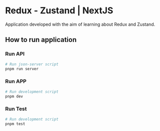 # Redux - Zustand | NextJS

Application developed with the aim of learning about Redux and Zustand.

## How to run application

### Run API

```bash
# Run json-server script
pnpm run server
```

### Run APP

```bash
# Run development script
pnpm dev
```

### Run Test

```bash
# Run development script
pnpm test
```
